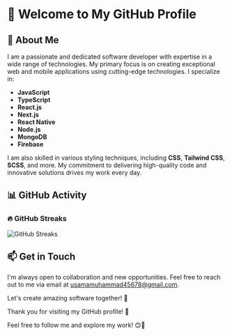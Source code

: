<!-- Add CSS for animations -->
<link rel="stylesheet" href="https://cdnjs.cloudflare.com/ajax/libs/animate.css/4.1.1/animate.min.css">

# 👋 Welcome to My GitHub Profile

## 🚀 About Me

I am a passionate and dedicated software developer with expertise in a wide range of technologies. My primary focus is on creating exceptional web and mobile applications using cutting-edge technologies. I specialize in:

- <span class="animate__animated animate__fadeIn animate__delay-1s">**JavaScript**</span>
- <span class="animate__animated animate__fadeIn animate__delay-2s">**TypeScript**</span>
- <span class="animate__animated animate__fadeIn animate__delay-3s">**React.js**</span>
- <span class="animate__animated animate__fadeIn animate__delay-4s">**Next.js**</span>
- <span class="animate__animated animate__fadeIn animate__delay-5s">**React Native**</span>
- <span class="animate__animated animate__fadeIn animate__delay-6s">**Node.js**</span>
- <span class="animate__animated animate__fadeIn animate__delay-7s">**MongoDB**</span>
- <span class="animate__animated animate__fadeIn animate__delay-8s">**Firebase**</span>

I am also skilled in various styling techniques, including **CSS**, **Tailwind CSS**, **SCSS**, and more. My commitment to delivering high-quality code and innovative solutions drives my work every day.

## 📊 GitHub Activity

### 🔥 GitHub Streaks

![GitHub Streaks](https://github-readme-streak-stats.herokuapp.com/?user=usama-mk&theme=dark)

## 📫 Get in Touch

I'm always open to collaboration and new opportunities. Feel free to reach out to me via email at [usamamuhammad45678@gmail.com](mailto:usamamuhammad45678@gmail.com).

Let's create amazing software together! 🚀

Thank you for visiting my GitHub profile! 👋

Feel free to follow me and explore my work! 😊🌟



<!--
**usama-mk/usama-mk** is a ✨ _special_ ✨ repository because its `README.md` (this file) appears on your GitHub profile.

Here are some ideas to get you started:

- 🔭 I’m currently working on ...
- 🌱 I’m currently learning ...
- 👯 I’m looking to collaborate on ...
- 🤔 I’m looking for help with ...
- 💬 Ask me about ...
- 📫 How to reach me: ...
- 😄 Pronouns: ...
- ⚡ Fun fact: ...
-->
